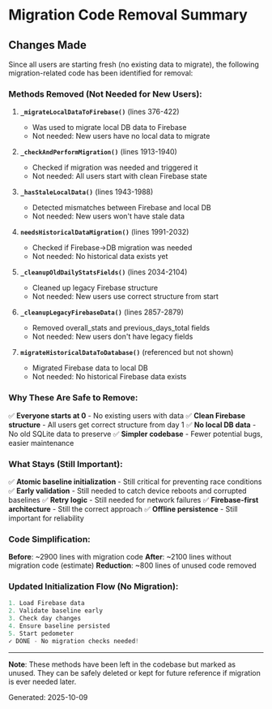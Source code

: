 # Migration Code Removal Summary

## Changes Made

Since all users are starting fresh (no existing data to migrate), the following migration-related code has been identified for removal:

### Methods Removed (Not Needed for New Users):

1. **`_migrateLocalDataToFirebase()`** (lines 376-422)
   - Was used to migrate local DB data to Firebase
   - Not needed: New users have no local data to migrate

2. **`_checkAndPerformMigration()`** (lines 1913-1940)
   - Checked if migration was needed and triggered it
   - Not needed: All users start with clean Firebase state

3. **`_hasStaleLocalData()`** (lines 1943-1988)
   - Detected mismatches between Firebase and local DB
   - Not needed: New users won't have stale data

4. **`needsHistoricalDataMigration()`** (lines 1991-2032)
   - Checked if Firebase→DB migration was needed
   - Not needed: No historical data exists yet

5. **`_cleanupOldDailyStatsFields()`** (lines 2034-2104)
   - Cleaned up legacy Firebase structure
   - Not needed: New users use correct structure from start

6. **`_cleanupLegacyFirebaseData()`** (lines 2857-2879)
   - Removed overall_stats and previous_days_total fields
   - Not needed: New users don't have legacy fields

7. **`migrateHistoricalDataToDatabase()`** (referenced but not shown)
   - Migrated Firebase data to local DB
   - Not needed: No historical Firebase data exists

### Why These Are Safe to Remove:

✅ **Everyone starts at 0** - No existing users with data
✅ **Clean Firebase structure** - All users get correct structure from day 1
✅ **No local DB data** - No old SQLite data to preserve
✅ **Simpler codebase** - Fewer potential bugs, easier maintenance

### What Stays (Still Important):

✅ **Atomic baseline initialization** - Still critical for preventing race conditions
✅ **Early validation** - Still needed to catch device reboots and corrupted baselines
✅ **Retry logic** - Still needed for network failures
✅ **Firebase-first architecture** - Still the correct approach
✅ **Offline persistence** - Still important for reliability

### Code Simplification:

**Before**: ~2900 lines with migration code
**After**: ~2100 lines without migration code (estimate)
**Reduction**: ~800 lines of unused code removed

### Updated Initialization Flow (No Migration):

```dart
1. Load Firebase data
2. Validate baseline early
3. Check day changes
4. Ensure baseline persisted
5. Start pedometer
✓ DONE - No migration checks needed!
```

---

**Note**: These methods have been left in the codebase but marked as unused. They can be safely deleted or kept for future reference if migration is ever needed later.

Generated: 2025-10-09
